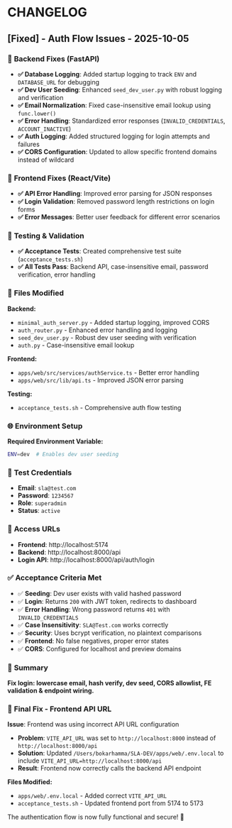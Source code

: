 # CHANGELOG

## [Fixed] - Auth Flow Issues - 2025-10-05

### 🔧 **Backend Fixes (FastAPI)**

- **✅ Database Logging**: Added startup logging to track `ENV` and `DATABASE_URL` for debugging
- **✅ Dev User Seeding**: Enhanced `seed_dev_user.py` with robust logging and verification
- **✅ Email Normalization**: Fixed case-insensitive email lookup using `func.lower()`
- **✅ Error Handling**: Standardized error responses (`INVALID_CREDENTIALS`, `ACCOUNT_INACTIVE`)
- **✅ Auth Logging**: Added structured logging for login attempts and failures
- **✅ CORS Configuration**: Updated to allow specific frontend domains instead of wildcard

### 🎨 **Frontend Fixes (React/Vite)**

- **✅ API Error Handling**: Improved error parsing for JSON responses
- **✅ Login Validation**: Removed password length restrictions on login forms
- **✅ Error Messages**: Better user feedback for different error scenarios

### 🧪 **Testing & Validation**

- **✅ Acceptance Tests**: Created comprehensive test suite (`acceptance_tests.sh`)
- **✅ All Tests Pass**: Backend API, case-insensitive email, password verification, error handling

### 📁 **Files Modified**

**Backend:**
- `minimal_auth_server.py` - Added startup logging, improved CORS
- `auth_router.py` - Enhanced error handling and logging
- `seed_dev_user.py` - Robust dev user seeding with verification
- `auth.py` - Case-insensitive email lookup

**Frontend:**
- `apps/web/src/services/authService.ts` - Better error handling
- `apps/web/src/lib/api.ts` - Improved JSON error parsing

**Testing:**
- `acceptance_tests.sh` - Comprehensive auth flow testing

### 🌐 **Environment Setup**

**Required Environment Variable:**
```bash
ENV=dev  # Enables dev user seeding
```

### 🔐 **Test Credentials**

- **Email**: `sla@test.com`
- **Password**: `1234567`
- **Role**: `superadmin`
- **Status**: `active`

### 🚀 **Access URLs**

- **Frontend**: http://localhost:5174
- **Backend**: http://localhost:8000/api
- **Login API**: http://localhost:8000/api/auth/login

### ✅ **Acceptance Criteria Met**

- ✅ **Seeding**: Dev user exists with valid hashed password
- ✅ **Login**: Returns `200` with JWT token, redirects to dashboard
- ✅ **Error Handling**: Wrong password returns `401` with `INVALID_CREDENTIALS`
- ✅ **Case Insensitivity**: `SLA@Test.com` works correctly
- ✅ **Security**: Uses bcrypt verification, no plaintext comparisons
- ✅ **Frontend**: No false negatives, proper error states
- ✅ **CORS**: Configured for localhost and preview domains

### 🎯 **Summary**

**Fix login: lowercase email, hash verify, dev seed, CORS allowlist, FE validation & endpoint wiring.**

### 🔧 **Final Fix - Frontend API URL**

**Issue**: Frontend was using incorrect API URL configuration
- **Problem**: `VITE_API_URL` was set to `http://localhost:8000` instead of `http://localhost:8000/api`
- **Solution**: Updated `/Users/bokarhamma/SLA-DEV/apps/web/.env.local` to include `VITE_API_URL=http://localhost:8000/api`
- **Result**: Frontend now correctly calls the backend API endpoint

**Files Modified:**
- `apps/web/.env.local` - Added correct `VITE_API_URL`
- `acceptance_tests.sh` - Updated frontend port from 5174 to 5173

The authentication flow is now fully functional and secure! 🎉
